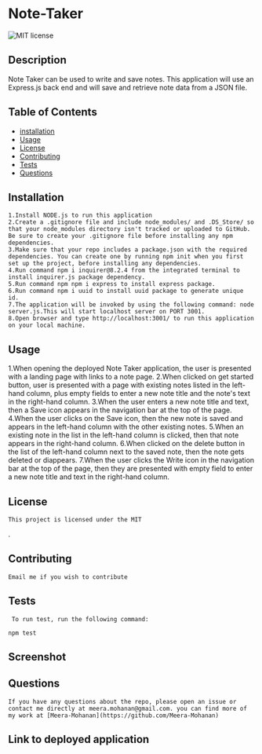 # Note-Taker
  ![MIT license](https://img.shields.io/badge/license-MIT-blue)

## Description  
Note Taker can be used to write and save notes. This application will use an Express.js back end and will save and retrieve note data from a JSON file. 

## Table of Contents
  * [installation](#installation)
  * [Usage](#usage)
  * [License](#license)
  * [Contributing](#contributing)
  * [Tests](#tests)
  * [Questions](#questions)
  
  ## Installation
    1.Install NODE.js to run this application
    2.Create a .gitignore file and include node_modules/ and .DS_Store/ so that your node_modules directory isn't tracked or uploaded to GitHub. Be sure to create your .gitignore file before installing any npm dependencies.
    3.Make sure that your repo includes a package.json with the required dependencies. You can create one by running npm init when you first set up the project, before installing any dependencies.
    4.Run command npm i inquirer@8.2.4 from the integrated terminal to install inquirer.js package dependency.
    5.Run command npm npm i express to install express package.
    6.Run command npm i uuid to install uuid package to generate unique id.
    7.The application will be invoked by using the following command: node server.js.This will start localhost server on PORT 3001.
    8.Open browser and type http://localhost:3001/ to run this application on your local machine.

  ## Usage
  1.When opening the deployed Note Taker application, the user is presented with a landing page with links to a note page. 
  2.When clicked on get started button, user is presented with a page with existing notes listed in the left-hand column, plus empty fields to enter a new note title and the note's text in the right-hand column.
  3.When the user enters a new note title and text, then a Save icon appears in the navigation bar at the top of the page.
  4.When the user clicks on the Save icon, then the new note is saved and appears in the left-hand column with the other existing notes.
  5.When an existing note in the list in the left-hand column is clicked, then that note appears in the right-hand column.
  6.When clicked on the delete button in the list of the left-hand column next to the saved note, then the note gets deleted or diappears.
  7.When the user clicks the Write icon in the navigation bar at the top of the page, then they are presented with empty field to enter a new note title and text in the right-hand column.


  ## License
  
    This project is licensed under the MIT
.

  ## Contributing
  
    Email me if you wish to contribute

  ## Tests
     To run test, run the following command:
  ```
  npm test
  ```
  ## Screenshot


  ## Questions
 
    If you have any questions about the repo, please open an issue or contact me directly at meera.mohanan@gmail.com. you can find more of my work at [Meera-Mohanan](https://github.com/Meera-Mohanan)

## Link to deployed application